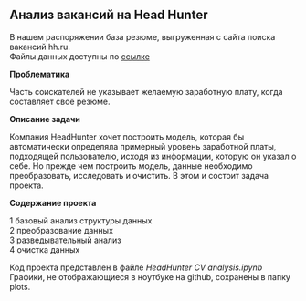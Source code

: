 ## Анализ вакансий на Head Hunter

В нашем распоряжении база резюме, выгруженная с сайта поиска вакансий hh.ru.<br>
Файлы данных доступны по [ссылке](https://drive.google.com/drive/folders/1Y2wqSxzWbiISAtIatdJspUEkhSeqCnJd?usp=sharing)

**Проблематика**

Часть соискателей не указывает желаемую заработную плату, когда составляет своё резюме.

**Описание задачи**

Компания HeadHunter хочет построить модель, которая бы автоматически определяла примерный уровень заработной платы, подходящей пользователю, исходя из информации, которую он указал о себе. Но прежде чем построить модель, данные необходимо преобразовать, исследовать и очистить. В этом и состоит задача проекта.

**Содержание проекта**

1 базовый анализ структуры данных <br>
2 преобразование данных <br>
3 разведывательный анализ <br>
4 очистка данных <br>

Код проекта представлен в файле *HeadHunter CV analysis.ipynb*<br>
Графики, не отображающиеся в ноутбуке на github, сохранены в папку plots.